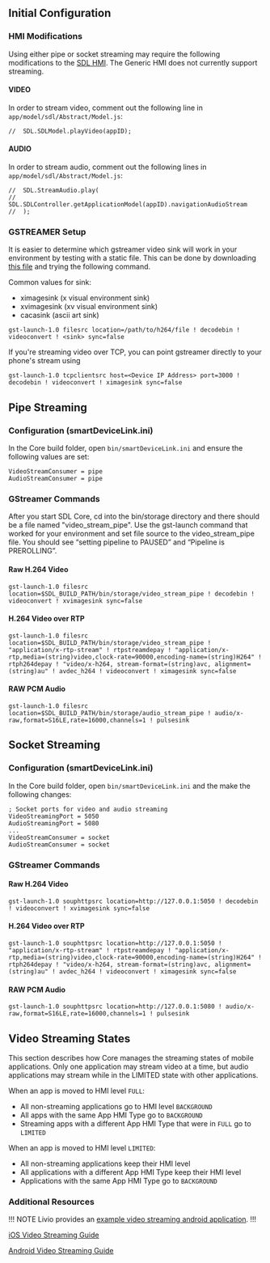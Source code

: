 ## Initial Configuration

### HMI Modifications

Using either pipe or socket streaming may require the following modifications to the [SDL HMI](https://github.com/smartdevicelink/sdl_hmi).
The Generic HMI does not currently support streaming.

#### VIDEO
In order to stream video, comment out the following line in `app/model/sdl/Abstract/Model.js`:
```
//  SDL.SDLModel.playVideo(appID);
```

#### AUDIO
In order to stream audio, comment out the following lines in `app/model/sdl/Abstract/Model.js`:
```
//  SDL.StreamAudio.play(
//      SDL.SDLController.getApplicationModel(appID).navigationAudioStream
//  );
```

### GSTREAMER Setup

It is easier to determine which gstreamer video sink will work in your environment by testing with a static file. This can be done by downloading [this file](https://support.apple.com/library/APPLE/APPLECARE_ALLGEOS/HT1425/sample_iPod.m4v.zip) and trying the following command.

Common values for sink:
- ximagesink (x visual environment sink)
- xvimagesink (xv visual environment sink)
- cacasink (ascii art sink)

```
gst-launch-1.0 filesrc location=/path/to/h264/file ! decodebin ! videoconvert ! <sink> sync=false
```

If you're streaming video over TCP, you can point gstreamer directly to your phone's stream using
```
gst-launch-1.0 tcpclientsrc host=<Device IP Address> port=3000 ! decodebin ! videoconvert ! ximagesink sync=false
```

## Pipe Streaming

### Configuration (smartDeviceLink.ini)
In the Core build folder, open `bin/smartDeviceLink.ini` and ensure the following values are set:
```
VideoStreamConsumer = pipe
AudioStreamConsumer = pipe
```

### GStreamer Commands

After you start SDL Core, cd into the bin/storage directory and there should be a file named "video_stream_pipe". Use the gst-launch command that worked for your environment and set file source to the video_stream_pipe file. You should see “setting pipeline to PAUSED” and “Pipeline is PREROLLING”.

#### Raw H.264 Video
```
gst-launch-1.0 filesrc location=$SDL_BUILD_PATH/bin/storage/video_stream_pipe ! decodebin ! videoconvert ! xvimagesink sync=false
```

#### H.264 Video over RTP
```
gst-launch-1.0 filesrc location=$SDL_BUILD_PATH/bin/storage/video_stream_pipe ! "application/x-rtp-stream" ! rtpstreamdepay ! "application/x-rtp,media=(string)video,clock-rate=90000,encoding-name=(string)H264" ! rtph264depay ! "video/x-h264, stream-format=(string)avc, alignment=(string)au" ! avdec_h264 ! videoconvert ! ximagesink sync=false
```

#### RAW PCM Audio

```
gst-launch-1.0 filesrc location=$SDL_BUILD_PATH/bin/storage/audio_stream_pipe ! audio/x-raw,format=S16LE,rate=16000,channels=1 ! pulsesink
```

## Socket Streaming

### Configuration (smartDeviceLink.ini)
In the Core build folder, open `bin/smartDeviceLink.ini` and the make the following changes:
```
; Socket ports for video and audio streaming
VideoStreamingPort = 5050
AudioStreamingPort = 5080
...
VideoStreamConsumer = socket
AudioStreamConsumer = socket
```

### GStreamer Commands

#### Raw H.264 Video
```
gst-launch-1.0 souphttpsrc location=http://127.0.0.1:5050 ! decodebin ! videoconvert ! xvimagesink sync=false
```

#### H.264 Video over RTP
```
gst-launch-1.0 souphttpsrc location=http://127.0.0.1:5050 ! "application/x-rtp-stream" ! rtpstreamdepay ! "application/x-rtp,media=(string)video,clock-rate=90000,encoding-name=(string)H264" ! rtph264depay ! "video/x-h264, stream-format=(string)avc, alignment=(string)au" ! avdec_h264 ! videoconvert ! ximagesink sync=false
```

#### RAW PCM Audio

```
gst-launch-1.0 souphttpsrc location=http://127.0.0.1:5080 ! audio/x-raw,format=S16LE,rate=16000,channels=1 ! pulsesink
```

## Video Streaming States

This section describes how Core manages the streaming states of mobile applications. Only one application may stream video at a time, but audio applications may stream while in the LIMITED state with other applications.

When an app is moved to HMI level `FULL`:
* All non-streaming applications go to HMI level `BACKGROUND`
* All apps with the same App HMI Type go to `BACKGROUND`
* Streaming apps with a different App HMI Type that were in `FULL` go to `LIMITED`

When an app is moved to HMI level `LIMITED`:
* All non-streaming applications keep their HMI level
* All applications with a different App HMI Type keep their HMI level
* Applications with the same App HMI Type go to `BACKGROUND`

### Additional Resources

!!! NOTE
Livio provides an [example video streaming android application](https://github.com/livio/sdl_video_streaming_android_sample).
!!!

[iOS Video Streaming Guide](https://smartdevicelink.com/en/guides/iOS/video-streaming-for-navigation-apps/video-streaming/)

[Android Video Streaming Guide](https://smartdevicelink.com/en/guides/android/video-streaming-for-navigation-apps/video-streaming/)
